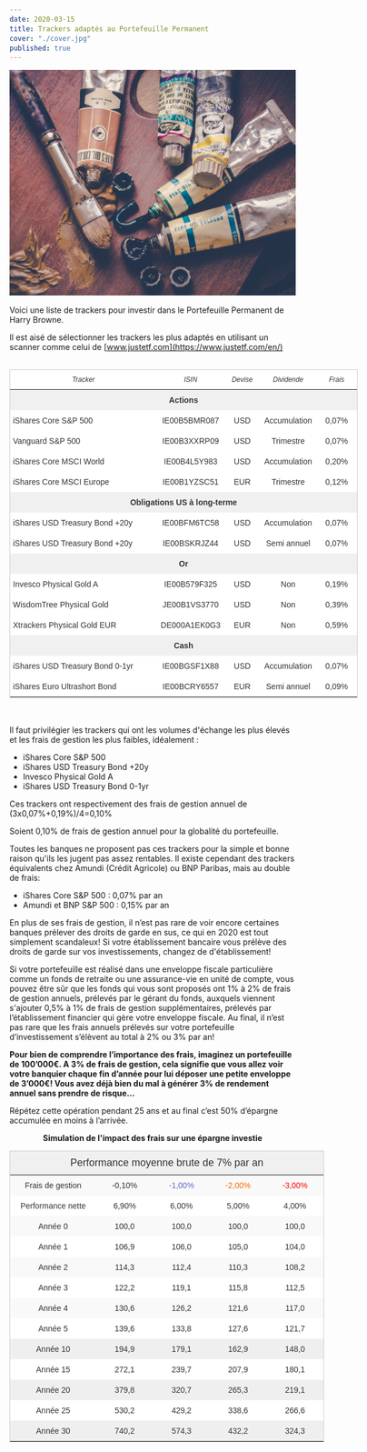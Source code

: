 ```yaml
---
date: 2020-03-15
title: Trackers adaptés au Portefeuille Permanent
cover: "./cover.jpg"
published: true
---
```


![cover](./cover.jpg)

Voici une liste de trackers pour investir dans le Portefeuille Permanent de Harry Browne.  

Il est aisé de sélectionner les trackers les plus adaptés en utilisant un scanner comme celui de [www.justetf.com](https://www.justetf.com/en/)
<br></br>

<!-- TABLE DES ETF -->
<div>
  <style type="text/css">
  .tg  {border-collapse:collapse;border-color:#ccc;border-spacing:0;border-style:solid;border-width:1px;margin:0px auto;}
  .tg td{background-color:#fff;border-color:#ccc;border-style:solid;border-width:0px;color:#333;
    font-family:Arial, sans-serif;font-size:14px;overflow:hidden;padding:10px 5px;word-break:normal;}
  .tg th{background-color:#f0f0f0;border-color:#ccc;border-style:solid;border-width:0px;color:#333;
    font-family:Arial, sans-serif;font-size:14px;font-weight:normal;overflow:hidden;padding:10px 5px;word-break:normal;}
  .tg .tg-0whh{background-color:#ffffff;border-color:#f9f9f9;text-align:center;vertical-align:top}
  .tg .tg-al0y{background-color:#ffffff;border-color:#f9f9f9;font-style:italic;font-weight:bold;text-align:left;vertical-align:top}
  .tg .tg-57lh{background-color:#ffffff;border-color:#f9f9f9;color:#333333;font-size:12px;font-style:italic;text-align:center;
    vertical-align:top}
  .tg .tg-d96u{background-color:#f0f0f0;border-color:#f9f9f9;font-weight:bold;text-align:center;vertical-align:top}
  .tg .tg-6jyo{background-color:#ffffff;border-color:#f9f9f9;text-align:left;vertical-align:top}
  .tg .tg-8a8u{background-color:#ffffff;border-color:#f9f9f9;text-align:center;vertical-align:top}
  .tg .tg-anp9{background-color:#ffffff;border-color:#f9f9f9;text-align:left;vertical-align:top}
  .tg .tg-830v{background-color:#f0f0f0;border-color:#f9f9f9;font-weight:bold;text-align:center;vertical-align:top}
  @media screen and (max-width: 767px) {.tg {width: auto !important;}.tg col {width: auto !important;}.tg-wrap {overflow-x: auto;-webkit-overflow-scrolling: touch;margin: auto 0px;}}</style>
  <div class="tg-wrap"><table class="tg" style="undefined;table-layout: fixed; width: 613px">
  <colgroup>
  <col style="width: 260px">
  <col style="width: 119px">
  <col style="width: 63px">
  <col style="width: 99px">
  <col style="width: 72px">
  </colgroup>
  <thead>
    <tr>
      <th class="tg-57lh">Tracker</th>
      <th class="tg-57lh">ISIN</th>
      <th class="tg-57lh">Devise</th>
      <th class="tg-57lh">Dividende</th>
      <th class="tg-57lh">Frais</th>
    </tr>
  </thead>
  <tbody>
    <tr>
      <td class="tg-d96u" colspan="5">Actions</td>
    </tr>
    <tr>
      <td class="tg-6jyo"><span style="text-decoration:none">iShares Core S&amp;P 500</span></td>
      <td class="tg-8a8u"><span style="font-weight:500;font-style:normal;text-decoration:none">IE00B5BMR087</span></td>
      <td class="tg-8a8u">USD</td>
      <td class="tg-8a8u">Accumulation</td>
      <td class="tg-8a8u">0,07%</td>
    </tr>
    <tr>
      <td class="tg-anp9"><span style="font-weight:500;font-style:normal;text-decoration:none">Vanguard S&amp;P 500</span></td>
      <td class="tg-0whh"><span style="font-weight:500;font-style:normal;text-decoration:none">IE00B3XXRP09</span></td>
      <td class="tg-0whh">USD</td>
      <td class="tg-0whh">Trimestre</td>
      <td class="tg-0whh">0,07%</td>
    </tr>
    <tr>
      <td class="tg-al0y"><span style="font-weight:500;font-style:normal;text-decoration:none">iShares Core MSCI World</span></td>
      <td class="tg-8a8u"><span style="font-weight:500;font-style:normal;text-decoration:none">IE00B4L5Y983</span></td>
      <td class="tg-8a8u">USD</td>
      <td class="tg-8a8u">Accumulation</td>
      <td class="tg-8a8u">0,20%</td>
    </tr>
    <tr>
      <td class="tg-anp9"><span style="font-weight:normal;font-style:normal;text-decoration:none">iShares Core MSCI Europe</span></td>
      <td class="tg-0whh"><span style="font-weight:500;font-style:normal;text-decoration:none">IE00B1YZSC51</span></td>
      <td class="tg-0whh">EUR</td>
      <td class="tg-0whh">Trimestre</td>
      <td class="tg-0whh">0,12%</td>
    </tr>
    <tr>
      <td class="tg-830v" colspan="5">Obligations US à long-terme</td>
    </tr>
    <tr>
      <td class="tg-anp9">iShares USD Treasury Bond +20y</td>
      <td class="tg-0whh">IE00BFM6TC58</td>
      <td class="tg-0whh">USD</td>
      <td class="tg-0whh">Accumulation</td>
      <td class="tg-0whh">0,07%</td>
    </tr>
    <tr>
      <td class="tg-6jyo"><span style="font-weight:normal;font-style:normal;text-decoration:none">iShares USD Treasury Bond +20y</span></td>
      <td class="tg-8a8u"><span style="font-weight:500;font-style:normal;text-decoration:none">IE00BSKRJZ44</span></td>
      <td class="tg-8a8u">USD</td>
      <td class="tg-8a8u">Semi annuel</td>
      <td class="tg-8a8u">0,07%</td>
    </tr>
    <tr>
      <td class="tg-d96u" colspan="5">Or</td>
    </tr>
    <tr>
      <td class="tg-6jyo"><span style="text-decoration:none">Invesco Physical Gold A</span></td>
      <td class="tg-8a8u"><span style="font-weight:500;font-style:normal;text-decoration:none">IE00B579F325</span></td>
      <td class="tg-8a8u">USD</td>
      <td class="tg-8a8u">Non</td>
      <td class="tg-8a8u">0,19%</td>
    </tr>
    <tr>
      <td class="tg-anp9"><span style="font-weight:500;font-style:normal;text-decoration:none">WisdomTree Physical Gold</span></td>
      <td class="tg-0whh"><span style="font-weight:500;font-style:normal;text-decoration:none">JE00B1VS3770</span></td>
      <td class="tg-0whh">USD</td>
      <td class="tg-0whh">Non</td>
      <td class="tg-0whh">0,39%</td>
    </tr>
    <tr>
      <td class="tg-6jyo"><span style="font-weight:500;font-style:normal;text-decoration:none">Xtrackers Physical Gold EUR</span></td>
      <td class="tg-8a8u"><span style="font-weight:500;font-style:normal;text-decoration:none">DE000A1EK0G3</span></td>
      <td class="tg-8a8u">EUR</td>
      <td class="tg-8a8u">Non</td>
      <td class="tg-8a8u">0,59%</td>
    </tr>
    <tr>
      <td class="tg-d96u" colspan="5">Cash</td>
    </tr>
    <tr>
      <td class="tg-6jyo"><span style="text-decoration:none">iShares USD Treasury Bond 0-1yr</span></td>
      <td class="tg-8a8u"><span style="font-style:normal;text-decoration:none">IE00BGSF1X88</span></td>
      <td class="tg-8a8u">USD</td>
      <td class="tg-8a8u">Accumulation</td>
      <td class="tg-8a8u">0,07%</td>
    </tr>
    <tr>
      <td class="tg-anp9"><span style="font-weight:500;font-style:normal;text-decoration:none">iShares Euro Ultrashort Bond</span></td>
      <td class="tg-0whh"><span style="font-weight:500;font-style:normal;text-decoration:none">IE00BCRY6557</span></td>
      <td class="tg-0whh">EUR</td>
      <td class="tg-0whh">Semi annuel</td>
      <td class="tg-0whh">0,09%</td>
    </tr>
  </tbody>
  </table></div>
</div>
<br></br>

Il faut privilégier les trackers qui ont les volumes d'échange les plus élevés et les frais de gestion les plus faibles, idéalement :
- iShares Core S&P 500
- iShares USD Treasury Bond +20y
- Invesco Physical Gold A
- iShares USD Treasury Bond 0-1yr

Ces trackers ont respectivement des frais de gestion annuel de (3x0,07%+0,19%)/4=0,10%  

Soient 0,10% de frais de gestion annuel pour la globalité du portefeuille.

Toutes les banques ne proposent pas ces trackers pour la simple et bonne raison qu'ils les jugent pas assez rentables. Il existe cependant des trackers équivalents chez Amundi (Crédit Agricole) ou BNP Paribas, mais au double de frais:
- iShares Core S&P 500 : 0,07% par an 
- Amundi et BNP S&P 500 : 0,15% par an

En plus de ses frais de gestion, il n’est pas rare de voir encore certaines banques prélever des droits de garde en sus, ce qui en 2020 est tout simplement scandaleux! Si votre établissement bancaire vous prélève des droits de garde sur vos investissements, changez de d'établissement!  

Si votre portefeuille est réalisé dans une enveloppe fiscale particulière comme un fonds de retraite ou une assurance-vie en unité de compte, vous pouvez être sûr que les fonds qui vous sont proposés ont 1% à 2% de frais de gestion annuels, prélevés par le gérant du fonds, auxquels viennent s'ajouter 0,5% à 1% de frais de gestion supplémentaires, prélevés par l’établissement financier qui gère votre enveloppe fiscale. Au final, il n’est pas rare que les frais annuels prélevés sur votre portefeuille d’investissement s’élèvent au total à 2% ou 3% par an!

**Pour bien de comprendre l’importance des frais, imaginez un portefeuille de 100’000€. A 3% de frais de gestion, cela signifie que vous allez voir votre banquier chaque fin d’année pour lui déposer une petite enveloppe de 3’000€! Vous avez déjà bien du mal à générer 3% de rendement annuel sans prendre de risque...**

Répétez cette opération pendant 25 ans et au final c’est 50% d’épargne accumulée en moins à l’arrivée.

<p style="text-align: center; font-weight: bold">Simulation de l'impact des frais sur une épargne investie<p>

<!-- TABLE DES FRAIS DE GESTION -->
<div>
  <style type="text/css">
  .tg  {border-collapse:collapse;border-color:#ccc;border-spacing:0;border-style:solid;border-width:1px;margin:0px auto;}
  .tg td{background-color:#fff;border-color:#ccc;border-style:solid;border-width:0px;color:#333;
    font-family:Arial, sans-serif;font-size:14px;overflow:hidden;padding:10px 5px;word-break:normal;}
  .tg th{background-color:#f0f0f0;border-color:#ccc;border-style:solid;border-width:0px;color:#333;
    font-family:Arial, sans-serif;font-size:14px;font-weight:normal;overflow:hidden;padding:10px 5px;word-break:normal;}
  .tg .tg-7ybv{background-color:#f9f9f9;border-color:#ffffff;color:#6665cd;text-align:center;vertical-align:top}
  .tg .tg-baqh{text-align:center;vertical-align:top}
  .tg .tg-8jgo{border-color:#ffffff;text-align:center;vertical-align:top}
  .tg .tg-c31i{background-color:#f9f9f9;border-color:#ffffff;color:#f56b00;text-align:center;vertical-align:top}
  .tg .tg-tewn{background-color:#f9f9f9;color:#fe0000;text-align:center;vertical-align:top}
  .tg .tg-7u00{border-color:#ffffff;font-size:large;text-align:center;vertical-align:top}
  .tg .tg-dvqx{background-color:#f9f9f9;border-color:#ffffff;text-align:center;vertical-align:top}
  .tg .tg-dzk6{background-color:#f9f9f9;text-align:center;vertical-align:top}
  .tg .tg-zwb3{background-color:#efefef;border-color:#ffffff;text-align:center;vertical-align:top}
  .tg .tg-08c0{background-color:#efefef;text-align:center;vertical-align:top}
  .tg-sort-header::-moz-selection{background:0 0}
  .tg-sort-header::selection{background:0 0}.tg-sort-header{cursor:pointer}
  .tg-sort-header:after{content:'';float:right;margin-top:7px;border-width:0 5px 5px;border-style:solid;
    border-color:#404040 transparent;visibility:hidden}
  .tg-sort-header:hover:after{visibility:visible}
  .tg-sort-asc:after,.tg-sort-asc:hover:after,.tg-sort-desc:after{visibility:visible;opacity:.4}
  .tg-sort-desc:after{border-bottom:none;border-width:5px 5px 0}@media screen and (max-width: 767px) {.tg {width: auto !important;}.tg col {width: auto !important;}.tg-wrap {overflow-x: auto;-webkit-overflow-scrolling: touch;margin: auto 0px;}}</style>
  <div class="tg-wrap"><table id="tg-RID6z" class="tg" style="undefined;table-layout: fixed; width: 554px">
  <colgroup>
  <col style="width: 152px">
  <col style="width: 101px">
  <col style="width: 100px">
  <col style="width: 100px">
  <col style="width: 101px">
  </colgroup>
  <thead>
    <tr>
      <th class="tg-7u00" colspan="5">Performance moyenne brute de 7% par an</th>
    </tr>
  </thead>
  <tbody>
    <tr>
      <td class="tg-dvqx">Frais de gestion</td>
      <td class="tg-dvqx">-0,10%</td>
      <td class="tg-7ybv">-1,00%</td>
      <td class="tg-c31i">-2,00%</td>
      <td class="tg-tewn">-3,00%</td>
    </tr>
    <tr>
      <td class="tg-8jgo">Performance nette</td>
      <td class="tg-8jgo">6,90%</td>
      <td class="tg-8jgo">6,00%</td>
      <td class="tg-8jgo">5,00%</td>
      <td class="tg-baqh">4,00%</td>
    </tr>
    <tr>
      <td class="tg-dvqx">Année 0</td>
      <td class="tg-dvqx">100,0</td>
      <td class="tg-dvqx">100,0</td>
      <td class="tg-dvqx">100,0</td>
      <td class="tg-dzk6">100,0</td>
    </tr>
    <tr>
      <td class="tg-8jgo">Année 1</td>
      <td class="tg-8jgo">106,9</td>
      <td class="tg-8jgo">106,0</td>
      <td class="tg-8jgo">105,0</td>
      <td class="tg-baqh">104,0</td>
    </tr>
    <tr>
      <td class="tg-dvqx">Année 2</td>
      <td class="tg-dvqx">114,3</td>
      <td class="tg-dvqx">112,4</td>
      <td class="tg-dvqx">110,3</td>
      <td class="tg-dzk6">108,2</td>
    </tr>
    <tr>
      <td class="tg-8jgo">Année 3</td>
      <td class="tg-8jgo">122,2</td>
      <td class="tg-8jgo">119,1</td>
      <td class="tg-8jgo">115,8</td>
      <td class="tg-baqh">112,5</td>
    </tr>
    <tr>
      <td class="tg-dvqx">Année 4</td>
      <td class="tg-dvqx">130,6</td>
      <td class="tg-dvqx">126,2</td>
      <td class="tg-dvqx">121,6</td>
      <td class="tg-dzk6">117,0</td>
    </tr>
    <tr>
      <td class="tg-8jgo">Année 5</td>
      <td class="tg-8jgo">139,6</td>
      <td class="tg-8jgo">133,8</td>
      <td class="tg-8jgo">127,6</td>
      <td class="tg-baqh">121,7</td>
    </tr>
    <tr>
      <td class="tg-zwb3">Année 10</td>
      <td class="tg-zwb3">194,9</td>
      <td class="tg-zwb3">179,1</td>
      <td class="tg-zwb3">162,9</td>
      <td class="tg-08c0">148,0</td>
    </tr>
    <tr>
      <td class="tg-8jgo">Année 15</td>
      <td class="tg-8jgo">272,1</td>
      <td class="tg-8jgo">239,7</td>
      <td class="tg-8jgo">207,9</td>
      <td class="tg-baqh">180,1</td>
    </tr>
    <tr>
      <td class="tg-zwb3">Année 20</td>
      <td class="tg-zwb3">379,8</td>
      <td class="tg-zwb3">320,7</td>
      <td class="tg-zwb3">265,3</td>
      <td class="tg-08c0">219,1</td>
    </tr>
    <tr>
      <td class="tg-8jgo">Année 25</td>
      <td class="tg-8jgo">530,2</td>
      <td class="tg-8jgo">429,2</td>
      <td class="tg-8jgo">338,6</td>
      <td class="tg-baqh">266,6</td>
    </tr>
    <tr>
      <td class="tg-zwb3">Année 30</td>
      <td class="tg-zwb3">740,2</td>
      <td class="tg-zwb3">574,3</td>
      <td class="tg-zwb3">432,2</td>
      <td class="tg-08c0">324,3</td>
    </tr>
  </tbody>
  </table></div>
  <script charset="utf-8">var TGSort=window.TGSort||function(n){"use strict";function r(n){return n?n.length:0}function t(n,t,e,o=0){for(e=r(n);o<e;++o)t(n[o],o)}function e(n){return n.split("").reverse().join("")}function o(n){var e=n[0];return t(n,function(n){for(;!n.startsWith(e);)e=e.substring(0,r(e)-1)}),r(e)}function u(n,r,e=[]){return t(n,function(n){r(n)&&e.push(n)}),e}var a=parseFloat;function i(n,r){return function(t){var e="";return t.replace(n,function(n,t,o){return e=t.replace(r,"")+"."+(o||"").substring(1)}),a(e)}}var s=i(/^(?:\s*)([+-]?(?:\d+)(?:,\d{3})*)(\.\d*)?$/g,/,/g),c=i(/^(?:\s*)([+-]?(?:\d+)(?:\.\d{3})*)(,\d*)?$/g,/\./g);function f(n){var t=a(n);return!isNaN(t)&&r(""+t)+1>=r(n)?t:NaN}function d(n){var e=[],o=n;return t([f,s,c],function(u){var a=[],i=[];t(n,function(n,r){r=u(n),a.push(r),r||i.push(n)}),r(i)<r(o)&&(o=i,e=a)}),r(u(o,function(n){return n==o[0]}))==r(o)?e:[]}function v(n){if("TABLE"==n.nodeName){for(var a=function(r){var e,o,u=[],a=[];return function n(r,e){e(r),t(r.childNodes,function(r){n(r,e)})}(n,function(n){"TR"==(o=n.nodeName)?(e=[],u.push(e),a.push(n)):"TD"!=o&&"TH"!=o||e.push(n)}),[u,a]}(),i=a[0],s=a[1],c=r(i),f=c>1&&r(i[0])<r(i[1])?1:0,v=f+1,p=i[f],h=r(p),l=[],g=[],N=[],m=v;m<c;++m){for(var T=0;T<h;++T){r(g)<h&&g.push([]);var C=i[m][T],L=C.textContent||C.innerText||"";g[T].push(L.trim())}N.push(m-v)}t(p,function(n,t){l[t]=0;var a=n.classList;a.add("tg-sort-header"),n.addEventListener("click",function(){var n=l[t];!function(){for(var n=0;n<h;++n){var r=p[n].classList;r.remove("tg-sort-asc"),r.remove("tg-sort-desc"),l[n]=0}}(),(n=1==n?-1:+!n)&&a.add(n>0?"tg-sort-asc":"tg-sort-desc"),l[t]=n;var i,f=g[t],m=function(r,t){return n*f[r].localeCompare(f[t])||n*(r-t)},T=function(n){var t=d(n);if(!r(t)){var u=o(n),a=o(n.map(e));t=d(n.map(function(n){return n.substring(u,r(n)-a)}))}return t}(f);(r(T)||r(T=r(u(i=f.map(Date.parse),isNaN))?[]:i))&&(m=function(r,t){var e=T[r],o=T[t],u=isNaN(e),a=isNaN(o);return u&&a?0:u?-n:a?n:e>o?n:e<o?-n:n*(r-t)});var C,L=N.slice();L.sort(m);for(var E=v;E<c;++E)(C=s[E].parentNode).removeChild(s[E]);for(E=v;E<c;++E)C.appendChild(s[v+L[E-v]])})})}}n.addEventListener("DOMContentLoaded",function(){for(var t=n.getElementsByClassName("tg"),e=0;e<r(t);++e)try{v(t[e])}catch(n){}})}(document)</script>
</div>

<br></br>